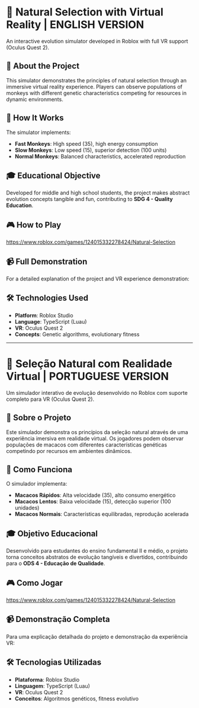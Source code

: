 # 🧬 Natural Selection with Virtual Reality | ENGLISH VERSION

An interactive evolution simulator developed in Roblox with full VR support (Oculus Quest 2).

## 🎯 About the Project

This simulator demonstrates the principles of natural selection through an immersive virtual reality experience. Players can observe populations of monkeys with different genetic characteristics competing for resources in dynamic environments.

## 🔬 How It Works

The simulator implements:
- **Fast Monkeys**: High speed (35), high energy consumption
- **Slow Monkeys**: Low speed (15), superior detection (100 units)
- **Normal Monkeys**: Balanced characteristics, accelerated reproduction

## 🎓 Educational Objective

Developed for middle and high school students, the project makes abstract evolution concepts tangible and fun, contributing to **SDG 4 - Quality Education**.

## 🎮 How to Play

https://www.roblox.com/games/124015332278424/Natural-Selection

## 📹 Full Demonstration

For a detailed explanation of the project and VR experience demonstration:



## 🛠️ Technologies Used

- **Platform**: Roblox Studio
- **Language**: TypeScript (Luau)
- **VR**: Oculus Quest 2
- **Concepts**: Genetic algorithms, evolutionary fitness

---

# 🧬 Seleção Natural com Realidade Virtual | PORTUGUESE VERSION

Um simulador interativo de evolução desenvolvido no Roblox com suporte completo para VR (Oculus Quest 2).

## 🎯 Sobre o Projeto

Este simulador demonstra os princípios da seleção natural através de uma experiência imersiva em realidade virtual. Os jogadores podem observar populações de macacos com diferentes características genéticas competindo por recursos em ambientes dinâmicos.

## 🔬 Como Funciona

O simulador implementa:
- **Macacos Rápidos**: Alta velocidade (35), alto consumo energético
- **Macacos Lentos**: Baixa velocidade (15), detecção superior (100 unidades)
- **Macacos Normais**: Características equilibradas, reprodução acelerada

## 🎓 Objetivo Educacional

Desenvolvido para estudantes do ensino fundamental II e médio, o projeto torna conceitos abstratos de evolução tangíveis e divertidos, contribuindo para o **ODS 4 - Educação de Qualidade**.

## 🎮 Como Jogar

https://www.roblox.com/games/124015332278424/Natural-Selection

## 📹 Demonstração Completa

Para uma explicação detalhada do projeto e demonstração da experiência VR:

## 🛠️ Tecnologias Utilizadas

- **Plataforma**: Roblox Studio
- **Linguagem**: TypeScript (Luau)
- **VR**: Oculus Quest 2
- **Conceitos**: Algoritmos genéticos, fitness evolutivo
